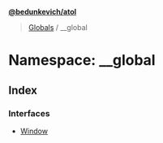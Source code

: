 **[@bedunkevich/atol](../README.md)**

> [Globals](../README.md) / \_\_global

# Namespace: \_\_global

## Index

### Interfaces

* [Window](../interfaces/__global.window.md)
